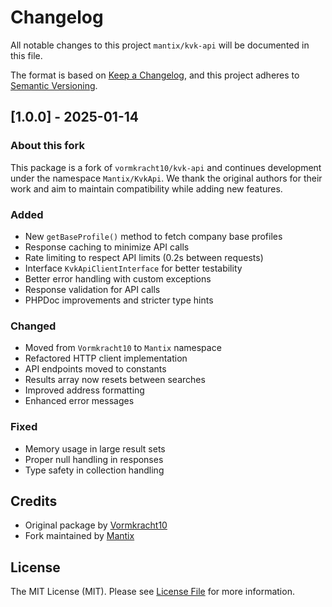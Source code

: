 # Changelog

All notable changes to this project `mantix/kvk-api` will be documented in this file.

The format is based on [Keep a Changelog](https://keepachangelog.com/en/1.0.0/), 
and this project adheres to [Semantic Versioning](https://semver.org/spec/v2.0.0.html).

## [1.0.0] - 2025-01-14

### About this fork
This package is a fork of `vormkracht10/kvk-api` and continues development under the namespace `Mantix/KvkApi`. We thank the original authors for their work and aim to maintain compatibility while adding new features.

### Added
- New `getBaseProfile()` method to fetch company base profiles
- Response caching to minimize API calls
- Rate limiting to respect API limits (0.2s between requests)
- Interface `KvkApiClientInterface` for better testability
- Better error handling with custom exceptions
- Response validation for API calls
- PHPDoc improvements and stricter type hints

### Changed
- Moved from `Vormkracht10` to `Mantix` namespace
- Refactored HTTP client implementation
- API endpoints moved to constants
- Results array now resets between searches
- Improved address formatting
- Enhanced error messages

### Fixed
- Memory usage in large result sets
- Proper null handling in responses
- Type safety in collection handling

## Credits
- Original package by [Vormkracht10](https://github.com/vormkracht10/kvk-api)
- Fork maintained by [Mantix](https://github.com/mantix)

## License
The MIT License (MIT). Please see [License File](LICENSE.md) for more information.